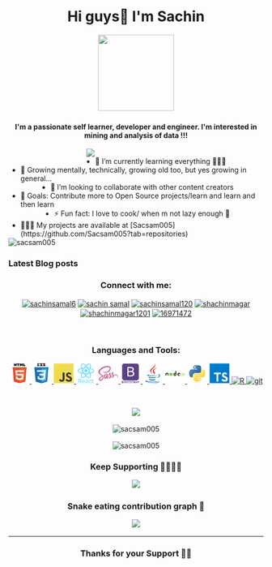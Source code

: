 <h1 align="center">Hi guys👋 I'm Sachin</h1>
<p align='center'><img src ='https://emojipedia-us.s3.amazonaws.com/source/skype/289/man-technologist_1f468-200d-1f4bb.png' width='150' height='150'></p>

<h4 align="center">I'm a passionate self learner, developer and engineer. I'm interested in mining and analysis of data !!!</h3>
<div class='flex-box'>
<img src="https://media3.giphy.com/media/w9wfZxg6RSqhq/giphy.gif?cid=ecf05e47w7ay9viuwgl7jh0mt20l7i5bdtkktj8x6rbnnbx8&rid=giphy.gif&ct=g%20" width='350' style='display: flex; flex:50%; float: right; flex-wrap: wrap; justify-content: space-between; width=100%, min-width:15%; margin:0;' align='right' >

   <ul style='display: flex; float: right; flex-wrap: wrap; justify-content: space-evenly; width=100%, min-width:5%; margin:0; text-size-adjust: auto; @media (max-width: 540){ ul{ font-size: 2vw }     }'>
      <br>
<li>🔭 I’m currently learning everything 🧑🏻‍💻</li>
<li>🌱 Growing mentally, technically, growing old too, but yes growing in general...</li>
<li>👯 I’m looking to collaborate with other content creators</li>
<li>🥅 Goals: Contribute more to Open Source projects/learn and learn and then learn</li>
<li>⚡ Fun fact: I love to cook/ when m not lazy enough 🤣</li>
<li>🧑🏻‍💻 My projects are available at [Sacsam005](https://github.com/Sacsam005?tab=repositories) </li>
</ul>   
</div>

<p align="left"> <img src="https://komarev.com/ghpvc/?username=Sacsam005&label=Profile%20views&color=09518B&style=round" alt="sacsam005" width='120'/> </p>

### Latest Blog posts
<!-- BLOG-POST-LIST:START -->
<!-- BLOG-POST-LIST:END -->


<h3 align="center">Connect with me:</h3>
<p align="center">
<a href="https://twitter.com/sachinsamal6" target="blank"><img align="center" src="https://raw.githubusercontent.com/rahuldkjain/github-profile-readme-generator/master/src/images/icons/Social/twitter.svg" alt="sachinsamal6" height="30" width="40" /></a>
<a href="https://www.linkedin.com/in/sachin-samal-590b19138/" target="blank"><img align="center" src="https://raw.githubusercontent.com/rahuldkjain/github-profile-readme-generator/master/src/images/icons/Social/linked-in-alt.svg" alt="sachin samal" height="30" width="40" /></a>
<a href="https://fb.com/sachinsamal120" target="blank"><img align="center" src="https://raw.githubusercontent.com/rahuldkjain/github-profile-readme-generator/master/src/images/icons/Social/facebook.svg" alt="sachinsamal120" height="30" width="40" /></a>
<a href="https://www.instagram.com/shachinmagar/" target="blank"><img align="center" src="https://raw.githubusercontent.com/rahuldkjain/github-profile-readme-generator/master/src/images/icons/Social/instagram.svg" alt="shachinmagar" height="30" width="40" /></a>
<a href="https://www.hackerrank.com/shachinmagar1201" target="blank"><img align="center" src="https://raw.githubusercontent.com/rahuldkjain/github-profile-readme-generator/master/src/images/icons/Social/hackerrank.svg" alt="shachinmagar1201" height="30" width="40" /></a>
<a href="https://stackoverflow.com/users/16971472" target="blank"><img align="center" src="https://raw.githubusercontent.com/rahuldkjain/github-profile-readme-generator/master/src/images/icons/Social/stack-overflow.svg" alt="16971472" height="30" width="40" /></a>
</p>
<br>

<h3 align="center">Languages and Tools:</h3>
<p align="center"> 
<a href="https://www.w3.org/html/" target="_blank"> <img src="https://raw.githubusercontent.com/devicons/devicon/master/icons/html5/html5-original-wordmark.svg" alt="html5" width="40" height="40"/> </a>
<a href="https://www.w3schools.com/css/" target="_blank"> <img src="https://raw.githubusercontent.com/devicons/devicon/master/icons/css3/css3-original-wordmark.svg" alt="css3" width="40" height="40"/> </a>
<a href="https://developer.mozilla.org/en-US/docs/Web/JavaScript" target="_blank"> <img src="https://raw.githubusercontent.com/devicons/devicon/master/icons/javascript/javascript-original.svg" alt="javascript" width="40" height="40"/> </a> 
<a href="https://reactjs.org/" target="_blank"> <img src="https://raw.githubusercontent.com/devicons/devicon/master/icons/react/react-original-wordmark.svg" alt="react" width="40" height="40"/> </a>
<a href="https://sass-lang.com" target="_blank"> <img src="https://raw.githubusercontent.com/devicons/devicon/master/icons/sass/sass-original.svg" alt="sass" width="40" height="40"/> </a>
<a href="https://getbootstrap.com" target="_blank"> <img src="https://raw.githubusercontent.com/devicons/devicon/master/icons/bootstrap/bootstrap-plain-wordmark.svg" alt="bootstrap" width="40" height="40"/> </a> 
<a href="https://www.java.com" target="_blank"> <img src="https://raw.githubusercontent.com/devicons/devicon/master/icons/java/java-original.svg" alt="java" width="40" height="40"/> </a>
<a href="https://nodejs.org" target="_blank"> <img src="https://raw.githubusercontent.com/devicons/devicon/master/icons/nodejs/nodejs-original-wordmark.svg" alt="nodejs" width="40" height="40"/> </a> 
<a href="https://www.python.org" target="_blank"> <img src="https://raw.githubusercontent.com/devicons/devicon/master/icons/python/python-original.svg" alt="python" width="40" height="40"/> </a>
<a href="https://www.typescriptlang.org/" target="_blank"> <img src="https://raw.githubusercontent.com/devicons/devicon/master/icons/typescript/typescript-original.svg" alt="typescript" width="40" height="40"/> </a> 
<a href="https://www.r-project.org/" target="_blank"> <img src="https://cdn4.iconfinder.com/data/icons/logos-and-brands/512/285_R_Project_logo-512.png" alt="R" width="40" height="40"/> </a>
<a href="https://git-scm.com/" target="_blank"> <img src="https://www.vectorlogo.zone/logos/git-scm/git-scm-icon.svg" alt="git" width="40" height="40"/></a> 
</p>
<br>

<p align="center"><img src="https://github-readme-streak-stats.herokuapp.com/?user=Sacsam005&theme=blue-green"</p>
 <br/>
<p align="center"><img src="https://github-readme-stats.vercel.app/api/top-langs?username=sacsam005&show_icons=true&locale=en&layout=compact&title_color=28ea80&theme=blue-green" alt="sacsam005" width='350' height='200'></p>
<p align="center"><img align='center' src="https://github-readme-stats.vercel.app/api?username=sacsam005&show_icons=true&locale=en&title_color=28ea80&theme=blue-green" alt="sacsam005" width='450' height='300'></p>
 
<h3 align='center'>Keep Supporting 🤜🏻🤛🏻</h3>
<p align='center'><img src='https://github-profile-trophy.vercel.app/?username=ryo-ma&theme=onedark&column=8'></p>

<h3 align="center">Snake eating contribution graph 🐍 </h3>
<p align='center'><img src='https://raw.githubusercontent.com/Sacsam005/Sacsam005/output/github-contribution-grid-snake.gif'></p>

---
<h3 align="center">Thanks for your Support 🙏🏻</h3>

